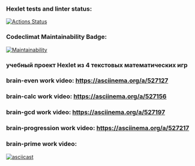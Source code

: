 ### Hexlet tests and linter status:
[![Actions Status](https://github.com/SizNi/python-project-49/workflows/hexlet-check/badge.svg)](https://github.com/SizNi/python-project-49/actions)
### Codeclimat Maintainability Badge:
[![Maintainability](https://api.codeclimate.com/v1/badges/9f4d12ba7f27f2a27bfb/maintainability)](https://codeclimate.com/github/SizNi/python-project-49/maintainability)

### учебный проект Hexlet из 4 текстовых математических игр

### brain-even work video: https://asciinema.org/a/527127
### brain-calc work video: https://asciinema.org/a/527156
### brain-gcd work video: https://asciinema.org/a/527197
### brain-progression work video: https://asciinema.org/a/527217
### brain-prime work video: 
[![asciicast](https://asciinema.org/a/527231.svg)](https://asciinema.org/a/527231)
